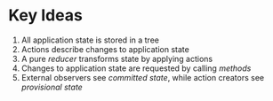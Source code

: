 # Key Ideas

1. All application state is stored in a tree
2. Actions describe changes to application state
3. A pure *reducer* transforms state by applying actions
4. Changes to application state are requested by calling *methods*
5. External observers see *committed state*, while action creators see *provisional state*
